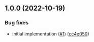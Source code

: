 ## 1.0.0 (2022-10-19)


### Bug fixes

* initial implementation ([#1](https://github.com/technology-studio/redux-peer/issues/1)) ([cc4e050](https://github.com/technology-studio/redux-peer/commit/cc4e05020e971d6770ff4f7880c1e5b9b60649d7))
